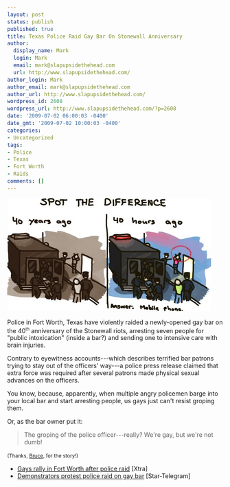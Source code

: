 ```yaml
---
layout: post
status: publish
published: true
title: Texas Police Raid Gay Bar On Stonewall Anniversary
author:
  display_name: Mark
  login: Mark
  email: mark@slapupsidethehead.com
  url: http://www.slapupsidethehead.com/
author_login: Mark
author_email: mark@slapupsidethehead.com
author_url: http://www.slapupsidethehead.com/
wordpress_id: 2608
wordpress_url: http://www.slapupsidethehead.com/?p=2608
date: '2009-07-02 06:00:03 -0400'
date_gmt: '2009-07-02 10:00:03 -0400'
categories:
- Uncategorized
tags:
- Police
- Texas
- Fort Worth
- Raids
comments: []
---
```

![Hint: It's the difference with the big red circle around it](/wp-content/media/2009/07/spot-the-difference.jpg "Hint: It's the difference with the big red circle around it")

Police in Fort Worth, Texas have violently raided a newly-opened gay bar on the 40<sup><small>th</small></sup> anniversary of the Stonewall riots, arresting seven people for "public intoxication" (inside a bar?) and sending one to intensive care with brain injuries.

Contrary to eyewitness accounts---which describes terrified bar patrons trying to stay out of the officers' way---a police press release claimed that extra force was required after several patrons made physical sexual advances on the officers.

You know, because, apparently, when multiple angry policemen barge into your local bar and start arresting people, us gays just can't resist groping them.

Or, as the bar owner put it:

> The groping of the police officer---really? We're gay, but we're not dumb!

<small>(Thanks, <a title="Canuck 'Tude" href="http://canuctude.blogspot.com/2009/06/stonewall-deja-vu.html">Bruce</a>, for the story!)</small>

- [Gays rally in Fort Worth after police raid](http://www.xtra.ca/public/National/Gays_rally_in_Fort_Worth_after_police_raid-7026.aspx) [Xtra]
- [Demonstrators protest police raid on gay bar](http://www.star-telegram.com/news/story/1458831.html) [Star-Telegram]
